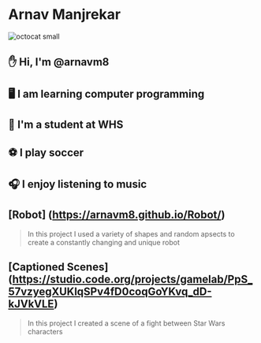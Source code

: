 # Arnav Manjrekar

![octocat small](https://github.com/arnavm8/Arnav-Manjrekar/assets/146843617/088aded6-2523-4257-8e75-81378eb8cee1)

## ✋ Hi, I'm @arnavm8

## 🖥️ I am learning computer programming

## 🏫 I'm a student at WHS

## ⚽ I play soccer

## 🎧 I enjoy listening to music

## [Robot] (https://arnavm8.github.io/Robot/)
> In this project I used a variety of shapes and random apsects to create a constantly changing and unique robot
## [Captioned Scenes] (https://studio.code.org/projects/gamelab/PpS_57vzyegXUKlqSPv4fD0coqGoYKvq_dD-kJVkVLE)
> In this project I created a scene of a fight between Star Wars characters

